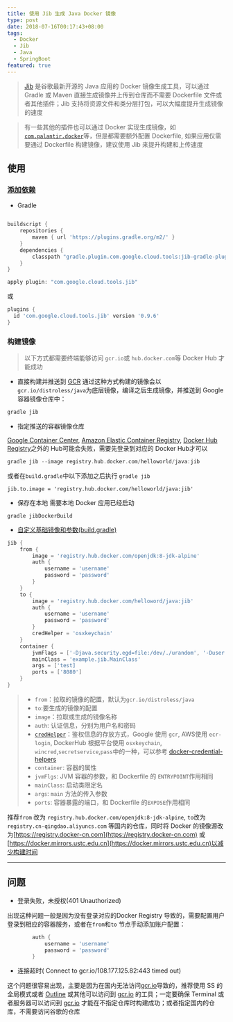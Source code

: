 ```yaml
---
title: 使用 Jib 生成 Java Docker 镜像
type: post
date: 2018-07-16T00:17:43+08:00
tags:
  - Docker
  - Jib
  - Java
  - SpringBoot
featured: true
---
```


> [Jib](https://github.com/GoogleContainerTools/jib) 是谷歌最新开源的 Java 应用的 Docker 镜像生成工具，可以通过 Gradle 或 Maven 直接生成镜像并上传到仓库而不需要 Dockerfile 文件或者其他插件；Jib 支持将资源文件和类分层打包，可以大幅度提升生成镜像的速度

> 有一些其他的插件也可以通过 Docker 实现生成镜像，如[`com.palantir.docker`](https://helloworlde.github.io/2018/04/08/Docker-%E6%9E%84%E5%BB%BA-SpringBoot-%E5%BA%94%E7%94%A8/)等，但是都需要额外配置 Dockerfile, 如果应用仅需要通过 Dockerfile 构建镜像，建议使用 Jib 来提升构建和上传速度

## 使用

### [添加依赖](https://plugins.gradle.org/plugin/com.google.cloud.tools.jib)

- Gradle

```gradle

buildscript {
    repositories {
        maven { url 'https://plugins.gradle.org/m2/' }
    }
    dependencies {
        classpath "gradle.plugin.com.google.cloud.tools:jib-gradle-plugin:0.9.6"
    }
}

apply plugin: "com.google.cloud.tools.jib"

```

或

```gradle
plugins {
  id 'com.google.cloud.tools.jib' version '0.9.6'
}
```

### 构建镜像

> 以下方式都需要终端能够访问 `gcr.io`或 `hub.docker.com`等 Docker Hub 才能成功

- 直接构建并推送到 [GCR](https://cloud.google.com/container-registry/)
  通过这种方式构建的镜像会以`gcr.io/distroless/java`为底层镜像，编译之后生成镜像，并推送到 Google 容器镜像仓库中：

```gradle
gradle jib
```

- 指定推送的容器镜像仓库

[Google Container Center](https://cloud.google.com/container-registry/), [Amazon Elastic Container Registry](https://aws.amazon.com/ecr/), [Docker Hub Registry](https://hub.docker.com/)之外的 Hub可能会失败，需要先登录到对应的 Docker Hub才可以

```gradle
gradle jib --image registry.hub.docker.com/helloworld/java:jib
```

或者在`build.gradle`中以下添加之后执行 `gradle jib`

```
jib.to.image = 'registry.hub.docker.com/helloworld/java:jib'
```

- 保存在本地
  需要本地 Docker 应用已经启动

```
gradle jibDockerBuild
```

- [自定义基础镜像和参数(build.gradle)](https://github.com/GoogleContainerTools/jib/tree/master/jib-gradle-plugin#extended-usage)

```gradle
jib {
    from {
        image = 'registry.hub.docker.com/openjdk:8-jdk-alpine'
        auth {
            username = 'username'
            password = 'password'
        }
    }
    to {
        image = 'registry.hub.docker.com/helloword/java:jib'
        auth {
            username = 'username'
            password = 'password'
        }
        credHelper = 'osxkeychain'
    }
    container {
        jvmFlags = ['-Djava.security.egd=file:/dev/./urandom', '-Duser.timezone=GMT+08']
        mainClass = 'example.jib.MainClass'
        args = ['test]
        ports = ['8080']
    }
}
```

> - `from`：拉取的镜像的配置，默认为`gcr.io/distroless/java`
> - `to`:要生成的镜像的配置
> - `image`：拉取或生成的镜像名称
> - `auth`: 认证信息，分别为用户名和密码
> - [`credHelper`](https://github.com/GoogleContainerTools/jib/tree/master/jib-gradle-plugin#authentication-methods)：鉴权信息的存放方式，Google 使用 `gcr`, AWS使用 `ecr-login`, DockerHub 根据平台使用 `osxkeychain`, `wincred`,`secretservice`,`pass`中的一种，可以参考 [docker-credential-helpers](https://github.com/docker/docker-credential-helpers)
> - `container`: 容器的属性
> - `jvmFlgs`: JVM 容器的参数，和 Dockerfile 的 `ENTRYPOINT`作用相同
> - `mainClass`: 启动类限定名
> - `args`: `main` 方法的传入参数
> - `ports`: 容器暴露的端口，和 Dockerfile 的`EXPOSE`作用相同

推荐`from` 改为 `registry.hub.docker.com/openjdk:8-jdk-alpine`, `to`改为 `registry.cn-qingdao.aliyuncs.com` 等国内的仓库，同时将 Docker 的镜像源改为[https://registry.docker-cn.com](https://registry.docker-cn.com) 或 [https://docker.mirrors.ustc.edu.cn](https://docker.mirrors.ustc.edu.cn)以减少构建时间

---

## 问题

- 登录失败，未授权(401 Unauthorized)

出现这种问题一般是因为没有登录对应的Docker Registry 导致的，需要配置用户登录到相应的容器服务，或者在`from`和`to` 节点手动添加账户配置：

```gradle
        auth {
            username = 'username'
            password = 'password'
        }
```

- 连接超时( Connect to gcr.io/108.177.125.82:443 timed out)

这个问题很容易出现，主要是因为在国内无法访问[gcr.io](https://gcr.io)导致的，推荐使用 SS 的全局模式或者 [Outline](https://www.getoutline.org/en/home) 或其他可以访问到 [gcr.io](https://gcr.io) 的工具；一定要确保 Terminal 或者服务器可以访问到 [gcr.io](https://gcr.io) 才能在不指定仓库时构建成功；或者指定国内的仓库，不需要访问谷歌的仓库
